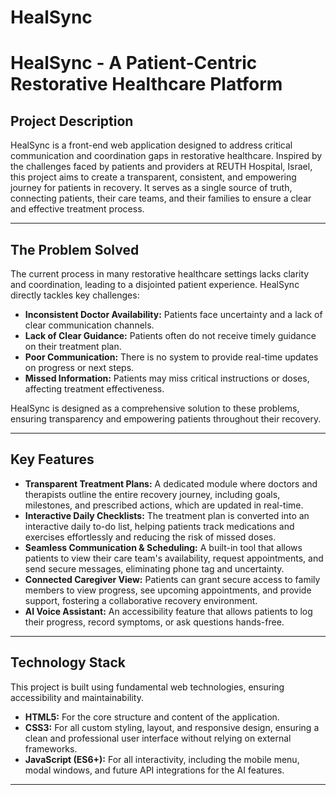 # HealSync
# HealSync - A Patient-Centric Restorative Healthcare Platform

## Project Description

HealSync is a front-end web application designed to address critical communication and coordination gaps in restorative healthcare. Inspired by the challenges faced by patients and providers at REUTH Hospital, Israel, this project aims to create a transparent, consistent, and empowering journey for patients in recovery. It serves as a single source of truth, connecting patients, their care teams, and their families to ensure a clear and effective treatment process.

---

## The Problem Solved

The current process in many restorative healthcare settings lacks clarity and coordination, leading to a disjointed patient experience. HealSync directly tackles key challenges:

* **Inconsistent Doctor Availability:** Patients face uncertainty and a lack of clear communication channels.
* **Lack of Clear Guidance:** Patients often do not receive timely guidance on their treatment plan.
* **Poor Communication:** There is no system to provide real-time updates on progress or next steps.
* **Missed Information:** Patients may miss critical instructions or doses, affecting treatment effectiveness.

HealSync is designed as a comprehensive solution to these problems, ensuring transparency and empowering patients throughout their recovery.

---

## Key Features

* **Transparent Treatment Plans:** A dedicated module where doctors and therapists outline the entire recovery journey, including goals, milestones, and prescribed actions, which are updated in real-time.
* **Interactive Daily Checklists:** The treatment plan is converted into an interactive daily to-do list, helping patients track medications and exercises effortlessly and reducing the risk of missed doses.
* **Seamless Communication & Scheduling:** A built-in tool that allows patients to view their care team's availability, request appointments, and send secure messages, eliminating phone tag and uncertainty.
* **Connected Caregiver View:** Patients can grant secure access to family members to view progress, see upcoming appointments, and provide support, fostering a collaborative recovery environment.
* **AI Voice Assistant:** An accessibility feature that allows patients to log their progress, record symptoms, or ask questions hands-free.

---

## Technology Stack

This project is built using fundamental web technologies, ensuring accessibility and maintainability.

* **HTML5:** For the core structure and content of the application.
* **CSS3:** For all custom styling, layout, and responsive design, ensuring a clean and professional user interface without relying on external frameworks.
* **JavaScript (ES6+):** For all interactivity, including the mobile menu, modal windows, and future API integrations for the AI features.

---
